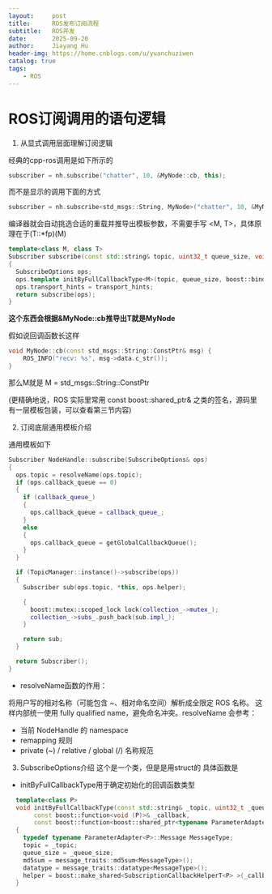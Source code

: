 ```yaml
---
layout:     post
title:      ROS发布订阅流程
subtitle:   ROS开发
date:       2025-09-20
author:     Jiayang Hu
header-img: https://home.cnblogs.com/u/yuanchuziwen
catalog: true
tags:
    - ROS
---
```



# ROS订阅调用的语句逻辑

1. 从显式调用层面理解订阅逻辑
   
经典的cpp-ros调用是如下所示的
```cpp
subscriber = nh.subscribe("chatter", 10, &MyNode::cb, this);
```

而不是显示的调用下面的方式
```cpp
subscriber = nh.subscribe<std_msgs::String, MyNode>("chatter", 10, &MyNode::cb, this);
```

编译器就会自动挑选合适的重载并推导出模板参数，不需要手写 <M, T>，具体原理在于(T::*fp)(M)

```cpp
template<class M, class T>
Subscriber subscribe(const std::string& topic, uint32_t queue_size, void(T::*fp)(M), T* obj, const TransportHints& transport_hints = TransportHints())
{
  SubscribeOptions ops;
  ops.template initByFullCallbackType<M>(topic, queue_size, boost::bind(fp, obj, boost::placeholders::_1));
  ops.transport_hints = transport_hints;
  return subscribe(ops);
}
```

**这个东西会根据&MyNode::cb推导出T就是MyNode**

假如说回调函数长这样

```cpp
void MyNode::cb(const std_msgs::String::ConstPtr& msg) {
    ROS_INFO("recv: %s", msg->data.c_str());
}
```
那么M就是 M = std_msgs::String::ConstPtr

(更精确地说，ROS 实际里常用 const boost::shared_ptr<const std_msgs::String>& 之类的签名，源码里有一层模板包装，可以查看第三节内容)

2. 订阅底层通用模板介绍

通用模板如下

```cpp
Subscriber NodeHandle::subscribe(SubscribeOptions& ops)
{
  ops.topic = resolveName(ops.topic);
  if (ops.callback_queue == 0)
  {
    if (callback_queue_)
    {
      ops.callback_queue = callback_queue_;
    }
    else
    {
      ops.callback_queue = getGlobalCallbackQueue();
    }
  }

  if (TopicManager::instance()->subscribe(ops))
  {
    Subscriber sub(ops.topic, *this, ops.helper);

    {
      boost::mutex::scoped_lock lock(collection_->mutex_);
      collection_->subs_.push_back(sub.impl_);
    }

    return sub;
  }

  return Subscriber();
}

```

- resolveName函数的作用：

将用户写的相对名称（可能包含 ~、相对命名空间）解析成全限定 ROS 名称。
这样内部统一使用 fully qualified name，避免命名冲突。resolveName 会参考：

- 当前 NodeHandle 的 namespace
- remapping 规则
- private (~) / relative / global (/) 名称规范


3. SubscribeOptions介绍
这个是一个类，但是是用struct的
具体函数是

- initByFullCallbackType用于确定初始化的回调函数类型
  
```cpp
  template<class P>
  void initByFullCallbackType(const std::string& _topic, uint32_t _queue_size,
       const boost::function<void (P)>& _callback,
       const boost::function<boost::shared_ptr<typename ParameterAdapter<P>::Message>(void)>& factory_fn = DefaultMessageCreator<typename ParameterAdapter<P>::Message>())
  {
    typedef typename ParameterAdapter<P>::Message MessageType;
    topic = _topic;
    queue_size = _queue_size;
    md5sum = message_traits::md5sum<MessageType>();
    datatype = message_traits::datatype<MessageType>();
    helper = boost::make_shared<SubscriptionCallbackHelperT<P> >(_callback, factory_fn);
  }
```
